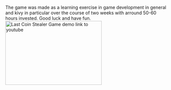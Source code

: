 The game was made as a learning exercise in game development in general and kivy in particular over the course of two weeks with arround 50-60 hours invested.
Good luck and have fun.
<a href="http://www.youtube.com/watch?feature=player_embedded&v=-r-Tvb5xrN8" target="_blank"><img src="public/images/Home.png" 
alt="Last Coin Stealer Game demo link to youtube" width="300" height="200"/></a>
